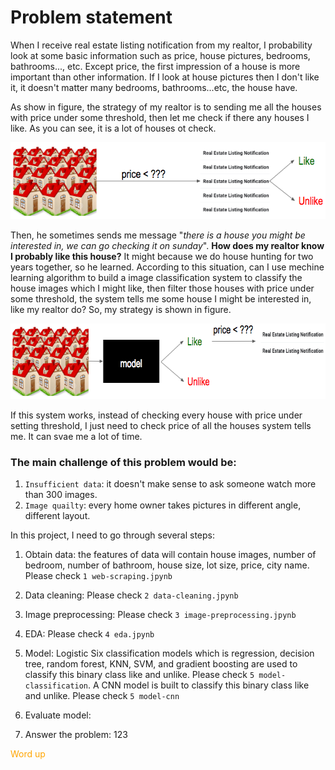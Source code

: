# Problem statement

When I receive real estate listing notification from my realtor, I probability look at some basic information such as price, house pictures, bedrooms, bathrooms..., etc. Except price, the first impression of a house is more important than other information. If I look at house pictures then I don't like it, it doesn't matter many bedrooms, bathrooms...etc, the house have. 

As show in figure, the strategy of my realtor is to sending me all the houses with price under some threshold, then let me check if there any houses I like. As you can see, it is a lot of houses ot check. 

<img src="https://github.com/Kenghsin/house-image-classification/blob/master/assets/strategy1.png" width="619" height="123" /><br>

Then, he sometimes sends me message "*there is a house you might be interested in, we can go checking it on sunday*". **How does my realtor know I probably like this house?** It might because we do house hunting for two years together, so he learned. According to this situation, can I use mechine learning algorithm to build a image classification system to classify the house images which I might like, then filter those houses with price under some threshold, the system tells me some house I might be interested in, like my realtor do? So, my strategy is shown in figure.

<img src="https://github.com/Kenghsin/house-image-classification/blob/master/assets/strategy2.png" width="678" height="121" /><br>

If this system works, instead of checking every house with price under setting threshold, I just need to check price of all the houses system tells me. It can svae me a lot of time.

### The main challenge of this problem would be:

1. `Insufficient data`: it doesn't make sense to ask someone watch more than 300 images.
2. `Image quailty`: every home owner takes pictures in different angle, different layout. 

In this project, I need to go through several steps:
1. Obtain data: the features of data will contain house images, number of bedroom, number of bathroom, house size, lot size, price, city name. Please check `1 web-scraping.jpynb`

2. Data cleaning: Please check `2 data-cleaning.jpynb`

3. Image preprocessing: Please check `3 image-preprocessing.jpynb`

4. EDA: Please check `4 eda.jpynb`

5. Model: Logistic Six classification models which is regression, decision tree, random forest, KNN, SVM, and gradient boosting are used to classify this binary class like and unlike. Please check `5 model-classification`. A CNN model is built to classify this binary class like and unlike. Please check `5 model-cnn`

6. Evaluate model:

7. Answer the problem: 123

<span style="color:orange;">Word up</span>


